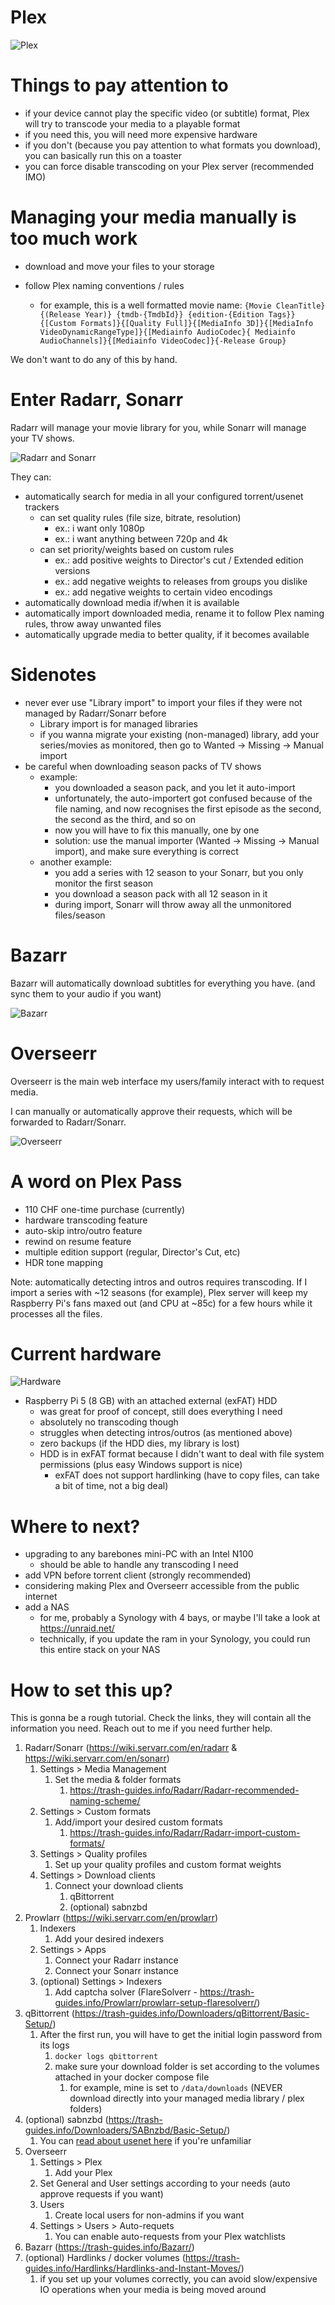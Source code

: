 # Plex

![Plex](docs/images/pi-media-center-Plex.drawio.png)

# Things to pay attention to

- if your device cannot play the specific video (or subtitle) format, Plex will try to transcode your media to a playable format
- if you need this, you will need more expensive hardware
- if you don't (because you pay attention to what formats you download), you can basically run this on a toaster
- you can force disable transcoding on your Plex server (recommended IMO)

# Managing your media manually is too much work

- download and move your files to your storage

- follow Plex naming conventions / rules
  - for example, this is a well formatted movie name: `{Movie CleanTitle} {(Release Year)} {tmdb-{TmdbId}} {edition-{Edition Tags}} {[Custom Formats]}{[Quality Full]}{[MediaInfo 3D]}{[MediaInfo VideoDynamicRangeType]}{[Mediainfo AudioCodec}{ Mediainfo AudioChannels]}{[Mediainfo VideoCodec]}{-Release Group}`

We don't want to do any of this by hand.

# Enter Radarr, Sonarr

Radarr will manage your movie library for you, while Sonarr will manage your TV shows.

![Radarr and Sonarr](docs/images/pi-media-center-Radarr-and-Sonarr.drawio.png)

They can:

- automatically search for media in all your configured torrent/usenet trackers
  - can set quality rules (file size, bitrate, resolution)
    - ex.: i want only 1080p
    - ex.: i want anything between 720p and 4k
  - can set priority/weights based on custom rules
    - ex.: add positive weights to Director's cut / Extended edition versions
    - ex.: add negative weights to releases from groups you dislike
    - ex.: add negative weights to certain video encodings
- automatically download media if/when it is available
- automatically import downloaded media, rename it to follow Plex naming rules, throw away unwanted files
- automatically upgrade media to better quality, if it becomes available

# Sidenotes

- never ever use "Library import" to import your files if they were not managed by Radarr/Sonarr before
  - Library import is for managed libraries
  - if you wanna migrate your existing (non-managed) library, add your series/movies as monitored, then go to Wanted -> Missing -> Manual import
- be careful when downloading season packs of TV shows
  - example:
    - you downloaded a season pack, and you let it auto-import
    - unfortunately, the auto-importert got confused because of the file naming, and now recognises the first episode as the second, the second as the third, and so on
    - now you will have to fix this manually, one by one
    - solution: use the manual importer (Wanted -> Missing -> Manual import), and make sure everything is correct
  - another example:
    - you add a series with 12 season to your Sonarr, but you only monitor the first season
    - you download a season pack with all 12 season in it
    - during import, Sonarr will throw away all the unmonitored files/season

# Bazarr

Bazarr will automatically download subtitles for everything you have. (and sync them to your audio if you want)

![Bazarr](docs/images/pi-media-center-Bazarr.drawio.png)

# Overseerr

Overseerr is the main web interface my users/family interact with to request media.

I can manually or automatically approve their requests, which will be forwarded to Radarr/Sonarr.

![Overseerr](docs/images/pi-media-center-Overseerr.drawio.png)

# A word on Plex Pass

- 110 CHF one-time purchase (currently)
- hardware transcoding feature
- auto-skip intro/outro feature
- rewind on resume feature
- multiple edition support (regular, Director's Cut, etc)
- HDR tone mapping

Note: automatically detecting intros and outros requires transcoding. If I import a series with ~12 seasons (for example), Plex server will keep my Raspberry Pi's fans maxed out (and CPU at ~85c) for a few hours while it processes all the files.

# Current hardware

![Hardware](docs/images/hardware.png)

- Raspberry Pi 5 (8 GB) with an attached external (exFAT) HDD
  - was great for proof of concept, still does everything I need
  - absolutely no transcoding though
  - struggles when detecting intros/outros (as mentioned above)
  - zero backups (if the HDD dies, my library is lost)
  - HDD is in exFAT format because I didn't want to deal with file system permissions (plus easy Windows support is nice)
    - exFAT does not support hardlinking (have to copy files, can take a bit of time, not a big deal)

# Where to next?

- upgrading to any barebones mini-PC with an Intel N100
  - should be able to handle any transcoding I need
- add VPN before torrent client (strongly recommended)
- considering making Plex and Overseerr accessible from the public internet
- add a NAS
  - for me, probably a Synology with 4 bays, or maybe I'll take a look at https://unraid.net/
  - technically, if you update the ram in your Synology, you could run this entire stack on your NAS

# How to set this up?

This is gonna be a rough tutorial. Check the links, they will contain all the information you need. Reach out to me if you need further help.

1. Radarr/Sonarr (https://wiki.servarr.com/en/radarr & https://wiki.servarr.com/en/sonarr)
   1. Settings > Media Management
      1. Set the media & folder formats
         1. https://trash-guides.info/Radarr/Radarr-recommended-naming-scheme/
   2. Settings > Custom formats
      1. Add/import your desired custom formats
         1. https://trash-guides.info/Radarr/Radarr-import-custom-formats/
   3. Settings > Quality profiles
      1. Set up your quality profiles and custom format weights
   4. Settings > Download clients
      1. Connect your download clients
         1. qBittorrent
         2. (optional) sabnzbd
2. Prowlarr (https://wiki.servarr.com/en/prowlarr)
   1. Indexers
      1. Add your desired indexers
   2. Settings > Apps
      1. Connect your Radarr instance
      2. Connect your Sonarr instance
   3. (optional) Settings > Indexers
      1. Add captcha solver (FlareSolverr - https://trash-guides.info/Prowlarr/prowlarr-setup-flaresolverr/)
3. qBittorrent (https://trash-guides.info/Downloaders/qBittorrent/Basic-Setup/)
   1. After the first run, you will have to get the initial login password from its logs
      1. `docker logs qbittorrent`
      2. make sure your download folder is set according to the volumes attached in your docker compose file
         1. for example, mine is set to `/data/downloads` (NEVER download directly into your managed media library / plex folders)
4. (optional) sabnzbd (https://trash-guides.info/Downloaders/SABnzbd/Basic-Setup/)
   1. You can [read about usenet here](https://old.reddit.com/r/usenet/comments/181x1ly/introduction_to_usenet_the_2023_were_all_still/) if you're unfamiliar
5. Overseerr
   1. Settings > Plex
      1. Add your Plex
   2. Set General and User settings according to your needs (auto approve requests if you want)
   3. Users
      1. Create local users for non-admins if you want
   4. Settings > Users > Auto-requets
      1. You can enable auto-requests from your Plex watchlists
6. Bazarr (https://trash-guides.info/Bazarr/)
7. (optional) Hardlinks / docker volumes (https://trash-guides.info/Hardlinks/Hardlinks-and-Instant-Moves/)
   1. if you set up your volumes correctly, you can avoid slow/expensive IO operations when your media is being moved around 
